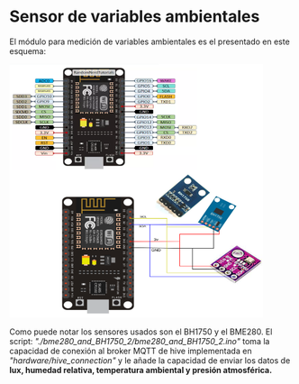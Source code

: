 # Sensor de variables ambientales

El módulo para medición de variables ambientales es el presentado en este esquema:

<p align="center;">
<img src="https://github.com/DaveAlsina/maticas/blob/main/hardware/ambient_sensor/imgs/sensor_ambiental_diagrama.png"
	 width = "450" height="450">
</p>


Como puede notar los sensores usados son el BH1750 y el BME280. El script: *_"./bme280\_and\_BH1750\_2/bme280\_and\_BH1750\_2.ino"_* toma la capacidad de conexión al broker MQTT de hive implementada en *"hardware/hive\_connection"* y le añade la capacidad de enviar los datos de **lux, humedad relativa, temperatura ambiental y presión atmosférica.**



